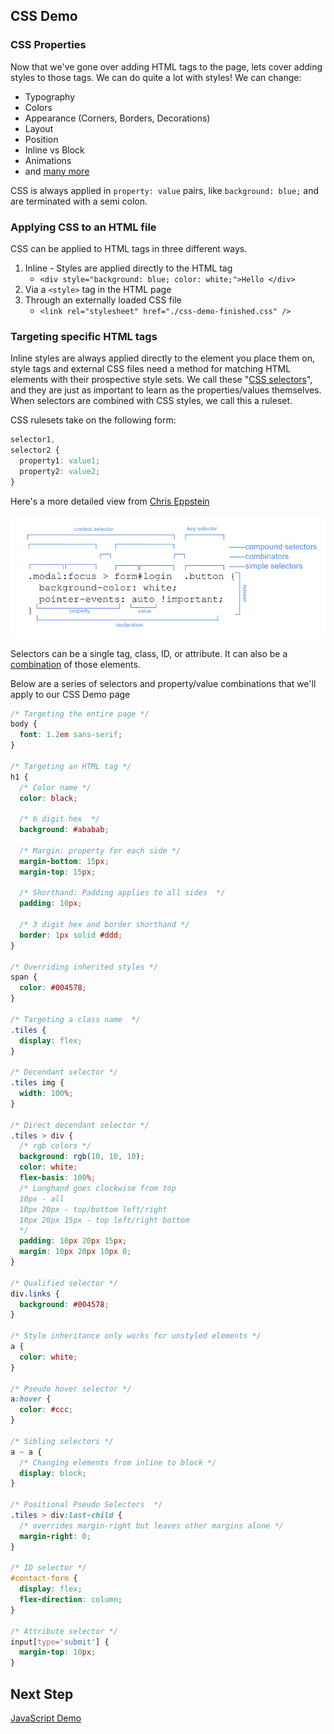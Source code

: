 ## CSS Demo

### CSS Properties

Now that we've gone over adding HTML tags to the page, lets cover adding styles to those tags. We can do quite a lot with styles! We can change:

- Typography
- Colors
- Appearance (Corners, Borders, Decorations)
- Layout
- Position
- Inline vs Block
- Animations
- and [many more](https://developer.mozilla.org/en-US/docs/Web/CSS/Reference)

CSS is always applied in `property: value` pairs, like `background: blue;` and are terminated with a semi colon.

### Applying CSS to an HTML file

CSS can be applied to HTML tags in three different ways.

1. Inline - Styles are applied directly to the HTML tag
   - `<div style="background: blue; color: white;">Hello </div>`
2. Via a `<style>` tag in the HTML page
3. Through an externally loaded CSS file
   - `<link rel="stylesheet" href="./css-demo-finished.css" />`

### Targeting specific HTML tags

Inline styles are always applied directly to the element you place them on, style tags and external CSS files need a method for matching HTML elements with their prospective style sets. We call these "[CSS selectors](https://developer.mozilla.org/en-US/docs/Web/CSS/CSS_Selectors)", and they are just as important to learn as the properties/values themselves. When selectors are combined with CSS styles, we call this a ruleset.

CSS rulesets take on the following form:

```css
selector1,
selector2 {
  property1: value1;
  property2: value2;
}
```

Here's a more detailed view from [Chris Eppstein](https://twitter.com/chriseppstein/status/1100115119437111296)

<img src="../../assets/css-syntax.png"/>

Selectors can be a single tag, class, ID, or attribute. It can also be a [combination](https://developer.mozilla.org/en-US/docs/Learn/CSS/Introduction_to_CSS/Combinators_and_multiple_selectors) of those elements.

Below are a series of selectors and property/value combinations that we'll apply to our CSS Demo page

```css
/* Targeting the entire page */
body {
  font: 1.2em sans-serif;
}

/* Targeting an HTML tag */
h1 {
  /* Color name */
  color: black;

  /* 6 digit hex  */
  background: #ababab;

  /* Margin: property for each side */
  margin-bottom: 15px;
  margin-top: 15px;

  /* Shorthand: Padding applies to all sides  */
  padding: 10px;

  /* 3 digit hex and border shorthand */
  border: 1px solid #ddd;
}

/* Overriding inherited styles */
span {
  color: #004578;
}

/* Targeting a class name  */
.tiles {
  display: flex;
}

/* Decendant selector */
.tiles img {
  width: 100%;
}

/* Direct decendant selector */
.tiles > div {
  /* rgb colors */
  background: rgb(10, 10, 10);
  color: white;
  flex-basis: 100%;
  /* Longhand goes clockwise from top
  10px - all
  10px 20px - top/bottom left/right
  10px 20px 15px - top left/right bottom
  */
  padding: 10px 20px 15px;
  margin: 10px 20px 10px 0;
}

/* Qualified selector */
div.links {
  background: #004578;
}

/* Style inheritance only works for unstyled elements */
a {
  color: white;
}

/* Pseudo hover selector */
a:hover {
  color: #ccc;
}

/* Sibling selectors */
a ~ a {
  /* Changing elements from inline to block */
  display: block;
}

/* Positional Pseudo Selectors  */
.tiles > div:last-child {
  /* overrides margin-right but leaves other margins alone */
  margin-right: 0;
}

/* ID selector */
#contact-form {
  display: flex;
  flex-direction: column;
}

/* Attribute selector */
input[type='submit'] {
  margin-top: 10px;
}
```
## Next Step

[JavaScript Demo](../js-demo)
